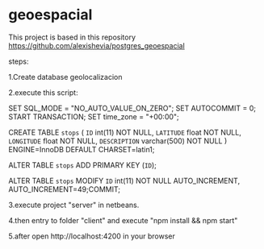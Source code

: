 # geoespacial
This project is based in this repository https://github.com/alexishevia/postgres_geoespacial

steps:

1.Create database geolocalizacion

2.execute this script:

SET SQL_MODE = "NO_AUTO_VALUE_ON_ZERO"; SET AUTOCOMMIT = 0; START TRANSACTION; SET time_zone = "+00:00";

  CREATE TABLE `stops` (
    `ID` int(11) NOT NULL,
    `LATITUDE` float NOT NULL,
    `LONGITUDE` float NOT NULL,
    `DESCRIPTION` varchar(500) NOT NULL
  ) ENGINE=InnoDB DEFAULT CHARSET=latin1;


  ALTER TABLE `stops`
    ADD PRIMARY KEY (`ID`);

  ALTER TABLE `stops`
    MODIFY `ID` int(11) NOT NULL AUTO_INCREMENT, AUTO_INCREMENT=49;COMMIT;
    

3.execute project "server" in netbeans. 


4.then entry to folder "client" and execute "npm install && npm start" 


5.after open http://localhost:4200 in your browser
